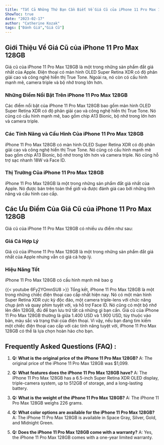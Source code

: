 ```yaml
---
title: "Tất Cả Những Thứ Bạn Cần Biết Về Giá Cũ của iPhone 11 Pro Max 128GB!"
ShowToc: true 
date: "2023-02-17"
author: "Catherine Kozak" 
tags: ["Đánh Giá","Giá Cũ"]
---
```

## Giới Thiệu Về Giá Cũ của iPhone 11 Pro Max 128GB

Giá cũ của iPhone 11 Pro Max 128GB là một trong những sản phẩm đắt giá nhất của Apple. Điện thoại có màn hình OLED Super Retina XDR có độ phân giải cao và công nghệ hiển thị True Tone. Ngoài ra, nó còn có cấu hình mạnh mẽ, camera triple và bộ nhớ trong lớn hơn.

### Những Điểm Nổi Bật Trên iPhone 11 Pro Max 128GB

Các điểm nổi bật của iPhone 11 Pro Max 128GB bao gồm màn hình OLED Super Retina XDR có độ phân giải cao và công nghệ hiển thị True Tone. Nó cũng có cấu hình mạnh mẽ, bao gồm chip A13 Bionic, bộ nhớ trong lớn hơn và camera triple.

### Các Tính Năng và Cấu Hình Của iPhone 11 Pro Max 128GB

iPhone 11 Pro Max 128GB có màn hình OLED Super Retina XDR có độ phân giải cao và công nghệ hiển thị True Tone. Nó cũng có cấu hình mạnh mẽ bao gồm chip A13 Bionic, bộ nhớ trong lớn hơn và camera triple. Nó cũng hỗ trợ sạc nhanh 18W và Face ID.

### Thị Trường Của iPhone 11 Pro Max 128GB

iPhone 11 Pro Max 128GB là một trong những sản phẩm đắt giá nhất của Apple. Nó được bán trên toàn thế giới và được đánh giá cao bởi những tính năng và cấu hình cao cấp.

## Các Ưu Điểm Của Giá Cũ của iPhone 11 Pro Max 128GB

Giá cũ của iPhone 11 Pro Max 128GB có nhiều ưu điểm như sau:

### Giá Cả Hợp Lý

Giá cũ của iPhone 11 Pro Max 128GB là một trong những sản phẩm đắt giá nhất của Apple nhưng vẫn có giá cả hợp lý.

### Hiệu Năng Tốt

iPhone 11 Pro Max 128GB có cấu hình mạnh mẽ bao g

{{< youtube 6Fy2YOmnSU8 >}} 
Tổng kết, iPhone 11 Pro Max 128GB là một trong những chiếc điện thoại cao cấp nhất hiện nay. Nó có một màn hình Super Retina XDR cực kỳ độc đáo, một camera triple-lens với chức năng chụp ảnh và quay phim tuyệt vời, và hỗ trợ Face ID. Nó cũng có một bộ nhớ lên đến 128GB, đủ để bạn lưu trữ tất cả những gì bạn cần. Giá cũ của iPhone 11 Pro Max 128GB thường là giữa 1.400 USD và 1.900 USD, tùy thuộc vào bản, màu sắc và trạng thái của điện thoại. Vì vậy, nếu bạn đang tìm kiếm một chiếc điện thoại cao cấp với các tính năng tuyệt vời, iPhone 11 Pro Max 128GB có thể là lựa chọn hoàn hảo cho bạn.

## Frequently Asked Questions (FAQ) :
1. **Q: What is the original price of the iPhone 11 Pro Max 128GB?** 
A: The original price of the iPhone 11 Pro Max 128GB was $1,099.

2. **Q: What features does the iPhone 11 Pro Max 128GB have?** 
A: The iPhone 11 Pro Max 128GB has a 6.5-inch Super Retina XDR OLED display, triple-camera system, up to 512GB of storage, and a long-lasting battery.

3. **Q: What is the weight of the iPhone 11 Pro Max 128GB?** 
A: The iPhone 11 Pro Max 128GB weighs 226 grams.

4. **Q: What color options are available for the iPhone 11 Pro Max 128GB?** 
A: The iPhone 11 Pro Max 128GB is available in Space Gray, Silver, Gold, and Midnight Green.

5. **Q: Does the iPhone 11 Pro Max 128GB come with a warranty?** 
A: Yes, the iPhone 11 Pro Max 128GB comes with a one-year limited warranty.


